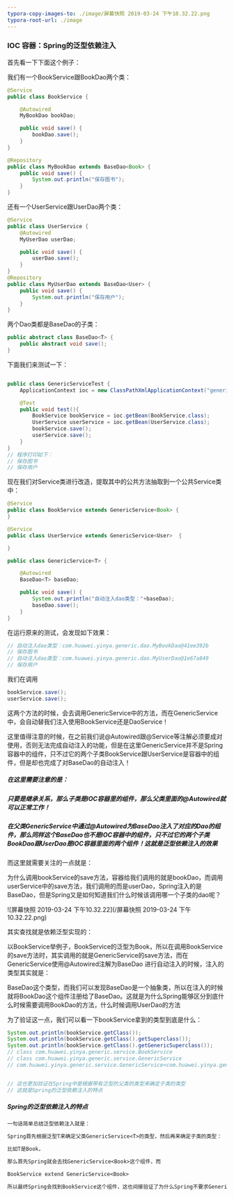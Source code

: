```yaml
---
typora-copy-images-to: ./image/屏幕快照 2019-03-24 下午10.32.22.png
typora-root-url: ./image
---
```


### IOC 容器：Spring的泛型依赖注入

首先看一下下面这个例子：

我们有一个BookService跟BookDao两个类：

```java
@Service
public class BookService {

    @Autowired
    MyBookDao bookDao;

    public void save() {
        bookDao.save();
    }
}

@Repository
public class MyBookDao extends BaseDao<Book> {
    public void save() {
        System.out.println("保存图书");
    }
}

```

还有一个UserService跟UserDao两个类：

```java
@Service
public class UserService {
    @Autowired
    MyUserDao userDao;

    public void save() {
        userDao.save();
    }
}
@Repository
public class MyUserDao extends BaseDao<User> {
    public void save() {
        System.out.println("保存用户");
    }
}

```

两个Dao类都是BaseDao的子类：

```java
public abstract class BaseDao<T> {
    public abstract void save();
}
```



下面我们来测试一下：

```java

public class GenericServiceTest {
    ApplicationContext ioc = new ClassPathXmlApplicationContext("generic.xml");

    @Test
    public void test(){
        BookService bookService = ioc.getBean(BookService.class);
        UserService userService = ioc.getBean(UserService.class);
        bookService.save();
        userService.save();
    }
}
// 程序打印如下：
// 保存图书
// 保存用户
```



现在我们对Service类进行改造，提取其中的公共方法抽取到一个公共Service类中：

```java
@Service
public class BookService extends GenericService<Book> {
}

@Service
public class UserService extends GenericService<User>  {

}

public class GenericService<T> {

    @Autowired
    BaseDao<T> baseDao;

    public void save() {
        System.out.println("自动注入dao类型："+baseDao);
        baseDao.save();
    }
}

```

在运行原来的测试，会发现如下效果：

```java
// 自动注入dao类型：com.huawei.yinya.generic.dao.MyBookDao@41ee392b
// 保存图书
// 自动注入dao类型：com.huawei.yinya.generic.dao.MyUserDao@1e67a849
// 保存用户

```

我们在调用

```java
bookService.save();
userService.save();
```

这两个方法的时候，会去调用GenericService中的方法，而在GenericService中，会自动替我们注入使用BookService还是DaoService！

这里值得注意的时候，在之前我们说@Autowired跟@Service等注解必须要成对使用，否则无法完成自动注入的功能，但是在这里GenericService并不是Spring容器中的组件，只不过它的两个子类BookService跟UserService是容器中的组件，但是却也完成了对BaseDao的自动注入！

##### 在这里需要注意的是：

##### 只要是继承关系，那么子类是IOC容器里的组件，那么父类里面的@Autowired就可以正常工作！

##### 在父类GenericService中通过@Autowired为BaseDao注入了对应的Dao的组件，那么同样这个BaseDao也不是IOC容器中的组件，只不过它的两个子类 BookDao跟UserDao是IOC容器里面的两个组件！这就是泛型依赖注入的效果

而这里就需要关注的一点就是：

为什么调用bookService的save方法，容器给我们调用的就是bookDao，而调用userService中的save方法，我们调用的而是userDao，Spring注入的是BaseDao，但是Spring又是如何知道我们什么时候该调用哪一个子类的dao呢？

![屏幕快照 2019-03-24 下午10.32.22](/屏幕快照 2019-03-24 下午10.32.22.png)

其实查找就是依赖泛型实现的：

以BookService举例子，BookService的泛型为Book，所以在调用BookService的save方法时，其实调用的就是GenericService的save方法，而在GenericService使用@Autowired注解为BaseDao<T> 进行自动注入的时候，注入的类型其实就是：

BaseDao<Book>这个类型，而我们可以发现BaseDao<Book>是一个抽象类，所以在注入的时候就将BookDao这个组件注册给了BaseDao<Book>。这就是为什么Spring能够区分到底什么时候需要调用BookDao的方法，什么时候调用UserDao的方法

为了验证这一点，我们可以看一下bookService拿到的类型到底是什么：

```java
System.out.println(bookService.getClass());
System.out.println(bookService.getClass().getSuperclass());
System.out.println(bookService.getClass().getGenericSuperclass());
// class com.huawei.yinya.generic.service.BookService
// class com.huawei.yinya.generic.service.GenericService
// com.huawei.yinya.generic.service.GenericService<com.huawei.yinya.generic.bean.Book>


// 这也更加验证在Spring中是根据带有泛型的父类的类型来确定子类的类型
// 这就是Spring的泛型依赖注入的特点
```

##### Spring的泛型依赖注入的特点

```tex
一句话简单总结泛型依赖注入就是：

Spring首先根据泛型T来确定父类GenericService<T>的类型，然后再来确定子类的类型：

比如T是Book，

那么首先Spring就会去找GenericService<Book>这个组件，而

BookService extend GenericService<Book> 

所以最终Spring会找到BookService这个组件，这也间接验证了为什么Spring不要求GenericService是IOC容器中的组件，但是要求其子类BookService是IOC容器中的组件的原因，因为最终Spring会在经历一系列的搜索后去IOC容器中BookService这个组件，而不是GenericService这个组件！
```



